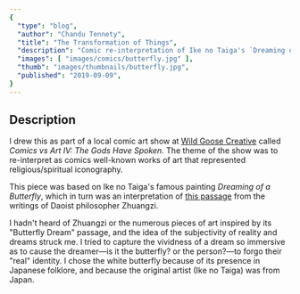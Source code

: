 ```yaml
---
{
  "type": "blog",
  "author": "Chandu Tennety",
  "title": "The Transformation of Things",
  "description": "Comic re-interpretation of Ike no Taiga's `Dreaming of a Butterfly (or a Butterfly Dreaming of Zhuangzi)`",
  "images": [ "images/comics/butterfly.jpg" ],
  "thumb": "images/thumbnails/butterfly.jpg",
  "published": "2019-09-09",
}
---
```


## Description
I drew this as part of a local comic art show at [Wild Goose
Creative](https://wildgoosecreative.com) called _Comics vs Art IV: The Gods Have
Spoken_. The theme of the show was to re-interpret as comics well-known
works of art that represented religious/spiritual iconography.

This piece was based on Ike no Taiga's famous painting _Dreaming of a
Butterfly_, which in turn was an interpretation of [this
passage](https://ctext.org/zhuangzi/adjustment-of-controversies#n2732) from
the writings of Daoist philosopher Zhuangzi.

I hadn't heard of Zhuangzi or the numerous pieces of art inspired by its
"Butterfly Dream" passage, and the idea of the subjectivity of reality and
dreams struck me. I tried to capture the vividness of a dream so immersive as
to cause the dreamer&mdash;is it the butterfly? or the person?&mdash;to forgo their
"real" identity. I chose the white butterfly because of its presence in
Japanese folklore, and because the original artist (Ike no Taiga) was from
Japan.

